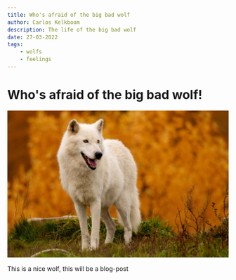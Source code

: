 ```yaml
---
title: Who's afraid of the big bad wolf
author: Carlos Kelkboom
description: The life of the big bad wolf
date: 27-03-2022
tags:
    - wolfs
    - feelings
---
```


# Who's afraid of the big bad wolf!


![wolf](./wolf.jpg)

This is a nice wolf, this will be a blog-post